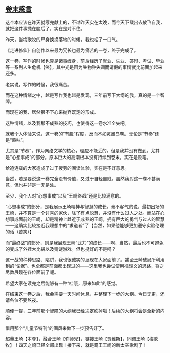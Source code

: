 ## [卷末感言](https://www.xxbiquge.com/11_11207/9203592.html)


  这个本应该在昨天就写完献上的，不过昨天实在太晚，而今天下载出去放飞自我，就把这件事抛在脑后了，实在是对不住。

  昨天，当梅歌牧的尸身换换落地的时候，我也松了一口气。

  《走进修仙》自创作以来最为冗长也最为痛苦的一卷，终于完成了。

  这一卷，写作的时候也算是诸事缠身，前后经历了就业、失业、答辩、考试、毕业等一系列人生危机【笑】，其中光是因为生物钟失调而请假的事情就比前面加起来还多。

  老实说，写作的时候，我很痛苦。

  而在这种情绪之中，越是写作我也越是发现，三年前写下大纲的我，真的是一个智障。

  而现在的我，居然狠不下心来抛弃既定的形成。

  这种情绪，以及我那不成熟的技巧，也使得这一卷水准全失吧。

  就我个人体验来说，这一卷的“有趣”程度，反而不如灵凰岛卷。无论是“节奏”还是“趣味”。

  尤其是“节奏”，作为网络文学的核心，理应不能丢的。但是我并没有做到。尤其是“心想事成”的部分。原本巨大的高潮根本没有持续到卷末，实在是败笔。

  给追连载的大家造成了过于疲劳的阅读体验，实在是不好意思。

  当然，若是要说这一卷完全没有价值，又过于自轻自贱。虽然我对这一卷不甚满意，但也并非是一无是处。

  至少，我个人对“心想事成”以及“王崎终战”还是比较满意的。

  “心想事成”的部分，是我展示王崎精神与智慧的成长。毫不客气的说，最初出场的王崎，并不算是一个讨喜的家伙，除了有点聪慧，并没有什么过人之处。而站在心想事成面前的王崎，却是精神上趋近于成熟的王崎，拥有巨大的勇气与过人的智慧——这确实比较接近我理想中的“求道者”了【当然，如果他能够更加遵守实验伦理的话（苦笑）】

  而“最终战”的部分，则是我展现王崎“武力”的成长——啊，当然，最后也不可避免的变成了外挂大比拼以及猜谜游戏。但也挺好的不是吗？

  这一战的种种思路、陷阱，我也很诚实的展现在大家面前了。甚至王崎破局所利用到的“论据”。也全都是前面都出现过的——这里我也尝试使用推理文的思路，将之尽数展现在各位面前了呢。

  希望大家在读完之后能够有一种“哇哦，原来如此”的感觉。

  在结束这一卷之后，我会需要一天时间休息，并整理下一步的大纲。今日无更，还请各位不要熬夜。

  顺便一提，三年前那个智障的大纲我已经决定砍掉啦！后续的大纲将会是全新的内容。

  借用那个“儿童节特刊”的画风来做下一步预告好了。

  超量王崎【本尊】，融合王崎【弥师兄】，链接王崎【贾维斯】，同调王崎【梅歌牧】！四天之崎已经全部出现！接下来，就是霸王王崎的新太空歌剧了！

